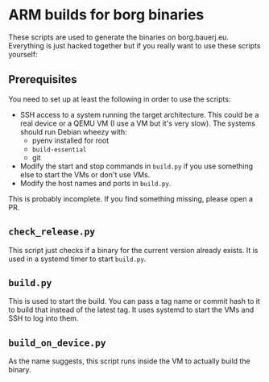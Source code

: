 # ARM builds for borg binaries

These scripts are used to generate the binaries on borg.bauerj.eu.
Everything is just hacked together but if you really want to use these scripts yourself:

## Prerequisites
You need to set up at least the following in order to use the scripts:

* SSH access to a system running the target architecture.
This could be a real device or a QEMU VM (I use a VM but it's very slow).
The systems should run Debian wheezy with:
  * pyenv installed for root
  * `build-essential`
  * git
* Modify the start and stop commands in `build.py` if you use something else to start the VMs or don't use VMs.
* Modify the host names and ports in `build.py`.

This is probably incomplete. If you find something missing, please open a PR.

## `check_release.py`
This script just checks if a binary for the current version already exists.
It is used in a systemd timer to start `build.py`.

## `build.py`
This is used to start the build. You can pass a tag name or commit hash to it to build that instead of the latest tag.
It uses systemd to start the VMs and SSH to log into them.

## `build_on_device.py`
As the name suggests, this script runs inside the VM to actually build the binary.
